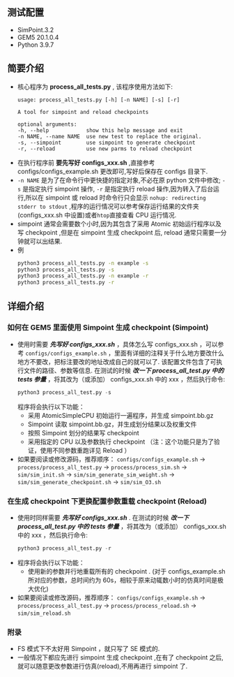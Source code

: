 ##  测试配置
+   SimPoint.3.2
+   GEM5 20.1.0.4
+   Python 3.9.7

##  简要介绍
+   核心程序为 **process_all_tests.py** , 该程序使用方法如下:
    ```
    usage: process_all_tests.py [-h] [-n NAME] [-s] [-r]

    A tool for simpoint and reload checkpoints

    optional arguments:
    -h, --help            show this help message and exit
    -n NAME, --name NAME  use new test to replace the original.
    -s, --simpoint        use simpoint to generate checkpoint
    -r, --reload          use new parms to reload checkpoint
    ```
+   在执行程序前 **要先写好 configs_xxx.sh** ,直接参考 configs/configs_example.sh 更改即可,写好后保存在 configs 目录下.
+   `-n NAME` 是为了在命令行中更快捷的指定对象,不必在原 python 文件中修改; `-s` 是指定执行 simpoint 操作, `-r` 是指定执行 reload 操作,因为转入了后台运行,所以在 simpoint 或 reload 时命令行只会显示 `nohup: redirecting stderr to stdout` ,程序的运行情况可以参考保存运行结果的文件夹(configs_xxx.sh 中设置)或者`htop`直接查看 CPU 运行情况.
+   simpoint 通常会需要数个小时,因为其包含了采用 Atomic 初始运行程序以及写 checkpoint ,但是在 simpoint 生成 checkpoint 后, reload 通常只需要一分钟就可以出结果.
+   例
    ```bash
    python3 process_all_tests.py -n example -s
    python3 process_all_tests.py -s
    python3 process_all_tests.py -n example -r
    python3 process_all_tests.py -r
    ```

##  详细介绍
###  如何在 GEM5 里面使用 Simpoint 生成 checkpoint (Simpoint)
+   使用时需要 ***先写好 configs_xxx.sh*** ，具体怎么写 configs_xxx.sh ，可以参考 `configs/configs_example.sh` ，里面有详细的注释关于什么地方要改什么地方不要改，把标注要改的地址改成自己的就可以了. 该配置文件包含了可执行文件的路径、参数等信息. 在测试的时候 ***改一下 process_all_test.py 中的 tests 参量*** ，将其改为（或添加） configs_xxx.sh 中的 xxx ，然后执行命令:
    ```python
    python3 process_all_test.py -s
    ```
    程序将会执行以下功能：
    +   采用 AtomicSimpleCPU 初始运行一遍程序，并生成 simpoint.bb.gz
    +   Simpoint 读取 simpoint.bb.gz，并生成划分结果以及权重文件
    +   按照 Simpoint 划分的结果写 checkpoint
    +   采用指定的 CPU 以及参数执行 checkpoint （注：这个功能只是为了验证，使用不同参数重跑详见 Reload ）
+   如果要阅读或修改源码，推荐顺序：
    `configs/configs_example.sh` $\rightarrow$ `process/process_all_test.py` $\rightarrow$ `process/process_sim.sh` $\rightarrow$ `sim/sim_init.sh` $\rightarrow$ `sim/sim_generate_sim_weight.sh` $\rightarrow$ `sim/sim_generate_checkpoint.sh` $\rightarrow$ `sim/sim_O3.sh`

###  在生成 checkpoint 下更换配置参数重载 checkpoint (Reload)
+   使用时同样需要 ***先写好 configs_xxx.sh*** . 在测试的时候 ***改一下 process_all_test.py 中的 tests 参量*** ，将其改为（或添加） configs_xxx.sh 中的 xxx ，然后执行命令:
    ```python
    python3 process_all_test.py -r
    ```
+   程序将会执行以下功能：
    +   使用新的参数并行地重载所有的 checkpoint . (对于 configs_example.sh 所对应的参数，总时间约为 60s，相较于原来动辄数小时的仿真时间是极大优化)
+   如果要阅读或修改源码，推荐顺序：
    `configs/configs_example.sh` $\rightarrow$ `process/process_all_test.py` $\rightarrow$ `process/process_reload.sh` $\rightarrow$ `sim/sim_reload.sh`
    
###  附录
+   FS 模式下不太好用 Simpoint ，就只写了 SE 模式的.
+   一般情况下都应先进行 simpoint 生成 checkpoint ,在有了 checkpoint 之后,就可以随意更改参数进行仿真(reload),不用再进行 simpoint 了.